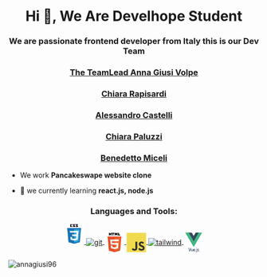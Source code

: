 <h1 align="center">Hi 👋, We Are Develhope Student</h1>
<h3 align="center">We are passionate frontend developer from Italy this is our Dev Team</h3>

<h3 align="center"><a href="https://github.com/Annagiusi96">The TeamLead Anna Giusi Volpe</a></h3>
<h3 align="center"><a href="https://github.com/chiaRapisar">Chiara Rapisardi</a></h3>
<h3 align="center"><a href="https://github.com/AlexCastels">Alessandro Castelli</a></h3>
<h3 align="center"><a href="https://github.com/paluzz34">Chiara Paluzzi</a></h3>
<h3 align="center"><a href="https://github.com/benni90100">Benedetto Miceli</a></h3>

- We work **Pancakeswape website clone**

- 🌱 we currently learning **react.js, node.js**


<p align="center">


<h3 align="center">Languages and Tools:</h3>
<p align="center"> <a href="https://www.w3schools.com/css/" target="_blank" rel="noreferrer"> <img src="https://raw.githubusercontent.com/devicons/devicon/master/icons/css3/css3-original-wordmark.svg" alt="css3" width="40" height="40"/> </a> <a href="https://git-scm.com/" target="_blank" rel="noreferrer"> <img src="https://www.vectorlogo.zone/logos/git-scm/git-scm-icon.svg" alt="git" align="center" width="40" height="40"/> </a> <a href="https://www.w3.org/html/" target="_blank" rel="noreferrer"> <img src="https://raw.githubusercontent.com/devicons/devicon/master/icons/html5/html5-original-wordmark.svg" alt="html5" width="40" height="40" align="center"/> </a> <a href="https://developer.mozilla.org/en-US/docs/Web/JavaScript" target="_blank" rel="noreferrer"> <img src="https://raw.githubusercontent.com/devicons/devicon/master/icons/javascript/javascript-original.svg" alt="javascript" align="center" width="40" height="40"/> </a> <a href="https://tailwindcss.com/" target="_blank" rel="noreferrer"> <img src="https://www.vectorlogo.zone/logos/tailwindcss/tailwindcss-icon.svg" align="center" alt="tailwind" width="40" height="40"/> </a> <a href="https://vuejs.org/" target="_blank" rel="noreferrer"> <img src="https://raw.githubusercontent.com/devicons/devicon/master/icons/vuejs/vuejs-original-wordmark.svg" alt="vuejs" width="40" align="center" height="40"/> </a> </p>

<p><img align="center" src="https://github-readme-stats.vercel.app/api/top-langs?username=annagiusi96&show_icons=true&locale=en&layout=compact" alt="annagiusi96" /></p>
